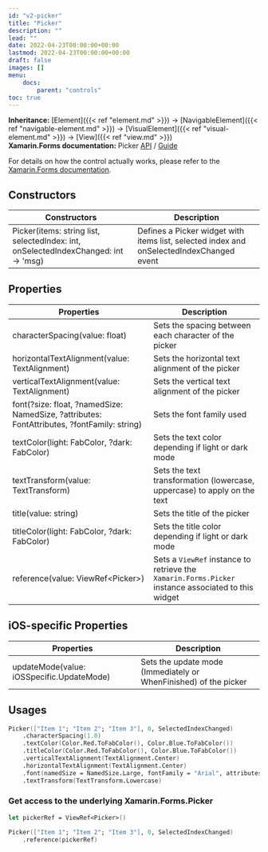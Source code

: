 ```yaml
---
id: "v2-picker"
title: "Picker"
description: ""
lead: ""
date: 2022-04-23T00:00:00+00:00
lastmod: 2022-04-23T00:00:00+00:00
draft: false
images: []
menu:
    docs:
        parent: "controls"
toc: true
---
```


**Inheritance:** [Element]({{< ref "element.md" >}}) -> [NavigableElement]({{< ref "navigable-element.md" >}}) -> [VisualElement]({{< ref "visual-element.md" >}}) -> [View]({{< ref "view.md" >}})  
**Xamarin.Forms documentation:** Picker [API](https://docs.microsoft.com/en-us/dotnet/api/xamarin.forms.picker) / [Guide](https://docs.microsoft.com/en-us/xamarin/xamarin-forms/user-interface/picker)

For details on how the control actually works, please refer to the [Xamarin.Forms documentation](https://docs.microsoft.com/en-us/xamarin/xamarin-forms/user-interface/picker).

## Constructors

| Constructors | Description |
|--|--|
| Picker(items: string list, selectedIndex: int, onSelectedIndexChanged: int -> 'msg) | Defines a Picker widget with items list, selected index and onSelectedIndexChanged event |

## Properties

| Properties | Description |
|--|--|
| characterSpacing(value: float) | Sets the spacing between each character of the picker |
| horizontalTextAlignment(value: TextAlignment) | Sets the horizontal text alignment of the picker |
| verticalTextAlignment(value: TextAlignment) | Sets the vertical text alignment of the picker |
| font(?size: float, ?namedSize: NamedSize, ?attributes: FontAttributes, ?fontFamily: string) | Sets the font family used |
| textColor(light: FabColor, ?dark: FabColor) | Sets the text color depending if light or dark mode |
| textTransform(value: TextTransform) | Sets the text transformation (lowercase, uppercase) to apply on the text |
| title(value: string) | Sets the title of the picker |
| titleColor(light: FabColor, ?dark: FabColor) | Sets the title color depending if light or dark mode |
| reference(value: ViewRef&lt;Picker&gt;) | Sets a `ViewRef` instance to retrieve the `Xamarin.Forms.Picker` instance associated to this widget |

## iOS-specific Properties

| Properties | Description |
|--|--|
| updateMode(value: iOSSpecific.UpdateMode) | Sets the update mode (Immediately or WhenFinished) of the picker |

## Usages

```fs
Picker(["Item 1"; "Item 2"; "Item 3"], 0, SelectedIndexChanged)
    .characterSpacing(1.0)
    .textColor(Color.Red.ToFabColor(), Color.Blue.ToFabColor())
    .titleColor(Color.Red.ToFabColor(), Color.Blue.ToFabColor())
    .verticalTextAlignment(TextAlignment.Center)
    .horizontalTextAlignment(TextAlignment.Center)
    .font(namedSize = NamedSize.Large, fontFamily = "Arial", attributes = FontAttributes.Bold)
    .textTransform(TextTransform.Lowercase)
```

### Get access to the underlying Xamarin.Forms.Picker

```fs
let pickerRef = ViewRef<Picker>()

Picker(["Item 1"; "Item 2"; "Item 3"], 0, SelectedIndexChanged)
    .reference(pickerRef)
```
